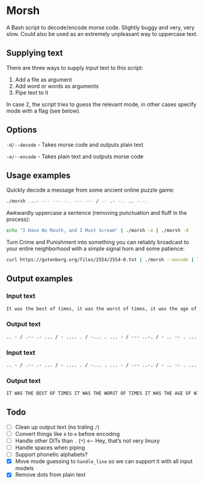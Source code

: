 # Morsh

A Bash script to decode/encode morse code. Slightly buggy and very, very slow. Could also be used as an extremely unpleasant way to uppercase text.

## Supplying text

There are three ways to supply input text to this script:

  1) Add a file as argument
  2) Add word or words as arguments
  3) Pipe text to it

In case 2, the script tries to guess the relevant mode, in other cases specify mode with a flag (see below).

## Options

`-d/--decode` - Takes morse code and outputs plain text

`-e/--encode` - Takes plain text and outputs morse code

## Usage examples

Quickly decode a message from some ancient online puzzle game:

```bash
./morsh ...- --- --- -.. --- --- / -- .- --. .. -.-.
```

Awkwardly uppercase a sentence (removing punctuation and fluff in the process):

```bash
echo "I Have No Mouth, and I Must Scream" | ./morsh -e | ./morsh -d
```

Turn Crime and Punishment into something you can reliably broadcast to your entire neighborhood with a simple signal horn and some patience:

```bash
curl https://gutenberg.org/files/2554/2554-0.txt | ./morsh --encode | less
```

## Output examples

### Input text

```txt
It was the best of times, it was the worst of times, it was the age of wisdom, it was the age of foolishness, it was the epoch of belief, it was the epoch of incredulity, it was the season of Light, it was the season of Darkness, it was the spring of hope, it was the winter of despair, we had everything before us, we had nothing before us, we were all going direct to Heaven, we were all going direct the other way – in short, the period was so far like the present period, that some of its noisiest authorities insisted on its being received, for good or for evil, in the superlative degree of comparison only.
```

### Output text

```txt
.. - / .-- .- ... / - .... . / -... . ... - / --- ..-. / - .. -- . ...  / .. - / .-- .- ... / - .... . / .-- --- .-. ... - / --- ..-. / - .. -- . ...  / .. - / .-- .- ... / - .... . / .- --. . / --- ..-. / .-- .. ... -.. --- --  / .. - / .-- .- ... / - .... . / .- --. . / --- ..-. / ..-. --- --- .-.. .. ... .... -. . ... ...  / .. - / .-- .- ... / - .... . / . .--. --- -.-. .... / --- ..-. / -... . .-.. .. . ..-.  / .. - / .-- .- ... / - .... . / . .--. --- -.-. .... / --- ..-. / .. -. -.-. .-. . -.. ..- .-.. .. - -.--  / .. - / .-- .- ... / - .... . / ... . .- ... --- -. / --- ..-. / .-.. .. --. .... -  / .. - / .-- .- ... / - .... . / ... . .- ... --- -. / --- ..-. / -.. .- .-. -.- -. . ... ...  / .. - / .-- .- ... / - .... . / ... .--. .-. .. -. --. / --- ..-. / .... --- .--. .  / .. - / .-- .- ... / - .... . / .-- .. -. - . .-. / --- ..-. / -.. . ... .--. .- .. .-.  / .-- . / .... .- -.. / . ...- . .-. -.-- - .... .. -. --. / -... . ..-. --- .-. . / ..- ...  / .-- . / .... .- -.. / -. --- - .... .. -. --. / -... . ..-. --- .-. . / ..- ...  / .-- . / .-- . .-. . / .- .-.. .-.. / --. --- .. -. --. / -.. .. .-. . -.-. - / - --- / .... . .- ...- . -.  / .-- . / .-- . .-. . / .- .-.. .-.. / --. --- .. -. --. / -.. .. .-. . -.-. - / - .... . / --- - .... . .-. / .-- .- -.-- /  / .. -. / ... .... --- .-. -  / - .... . / .--. . .-. .. --- -.. / .-- .- ... / ... --- / ..-. .- .-. / .-.. .. -.- . / - .... . / .--. .-. . ... . -. - / .--. . .-. .. --- -..  / - .... .- - / ... --- -- . / --- ..-. / .. - ... / -. --- .. ... .. . ... - / .- ..- - .... --- .-. .. - .. . ... / .. -. ... .. ... - . -.. / --- -. / .. - ... / -... . .. -. --. / .-. . -.-. . .. ...- . -..  / ..-. --- .-. / --. --- --- -.. / --- .-. / ..-. --- .-. / . ...- .. .-..  / .. -. / - .... . / ... ..- .--. . .-. .-.. .- - .. ...- . / -.. . --. .-. . . / --- ..-. / -.-. --- -- .--. .- .-. .. ... --- -. / --- -. .-.. -.-- ./
```

### Input text

```txt
.. - / .-- .- ... / - .... . / -... . ... - / --- ..-. / - .. -- . ...  / .. - / .-- .- ... / - .... . / .-- --- .-. ... - / --- ..-. / - .. -- . ...  / .. - / .-- .- ... / - .... . / .- --. . / --- ..-. / .-- .. ... -.. --- --  / .. - / .-- .- ... / - .... . / .- --. . / --- ..-. / ..-. --- --- .-.. .. ... .... -. . ... ...  / .. - / .-- .- ... / - .... . / . .--. --- -.-. .... / --- ..-. / -... . .-.. .. . ..-.  / .. - / .-- .- ... / - .... . / . .--. --- -.-. .... / --- ..-. / .. -. -.-. .-. . -.. ..- .-.. .. - -.--  / .. - / .-- .- ... / - .... . / ... . .- ... --- -. / --- ..-. / .-.. .. --. .... -  / .. - / .-- .- ... / - .... . / ... . .- ... --- -. / --- ..-. / -.. .- .-. -.- -. . ... ...  / .. - / .-- .- ... / - .... . / ... .--. .-. .. -. --. / --- ..-. / .... --- .--. .  / .. - / .-- .- ... / - .... . / .-- .. -. - . .-. / --- ..-. / -.. . ... .--. .- .. .-.  / .-- . / .... .- -.. / . ...- . .-. -.-- - .... .. -. --. / -... . ..-. --- .-. . / ..- ...  / .-- . / .... .- -.. / -. --- - .... .. -. --. / -... . ..-. --- .-. . / ..- ...  / .-- . / .-- . .-. . / .- .-.. .-.. / --. --- .. -. --. / -.. .. .-. . -.-. - / - --- / .... . .- ...- . -.  / .-- . / .-- . .-. . / .- .-.. .-.. / --. --- .. -. --. / -.. .. .-. . -.-. - / - .... . / --- - .... . .-. / .-- .- -.-- /  / .. -. / ... .... --- .-. -  / - .... . / .--. . .-. .. --- -.. / .-- .- ... / ... --- / ..-. .- .-. / .-.. .. -.- . / - .... . / .--. .-. . ... . -. - / .--. . .-. .. --- -..  / - .... .- - / ... --- -- . / --- ..-. / .. - ... / -. --- .. ... .. . ... - / .- ..- - .... --- .-. .. - .. . ... / .. -. ... .. ... - . -.. / --- -. / .. - ... / -... . .. -. --. / .-. . -.-. . .. ...- . -..  / ..-. --- .-. / --. --- --- -.. / --- .-. / ..-. --- .-. / . ...- .. .-..  / .. -. / - .... . / ... ..- .--. . .-. .-.. .- - .. ...- . / -.. . --. .-. . . / --- ..-. / -.-. --- -- .--. .- .-. .. ... --- -. / --- -. .-.. -.-- ./
```

### Output text

```txt
IT WAS THE BEST OF TIMES IT WAS THE WORST OF TIMES IT WAS THE AGE OF WISDOM IT WAS THE AGE OF FOOLISHNESS IT WAS THE EPOCH OF BELIEF IT WAS THE EPOCH OF INCREDULITY IT WAS THE SEASON OF LIGHT IT WAS THE SEASON OF DARKNESS IT WAS THE SPRING OF HOPE IT WAS THE WINTER OF DESPAIR WE HAD EVERYTHING BEFORE US WE HAD NOTHING BEFORE US WE WERE ALL GOING DIRECT TO HEAVEN WE WERE ALL GOING DIRECT THE OTHER WAY  IN SHORT THE PERIOD WAS SO FAR LIKE THE PRESENT PERIOD THAT SOME OF ITS NOISIEST AUTHORITIES INSISTED ON ITS BEING RECEIVED FOR GOOD OR FOR EVIL IN THE SUPERLATIVE DEGREE OF COMPARISON ONLY
```

## Todo

- [ ] Clean up output text (no traling `/`)
- [ ] Convert things like `é` to `e` before encoding
- [ ] Handle other DITs than `.` (`*`) <-- Hey, that’s not very linuxy
- [ ] Handle spaces when piping
- [ ] Support phonetic alphabets?
- [x] Move mode guessing to `handle_line` so we can support it with all input models
- [x] Remove dots from plain text
